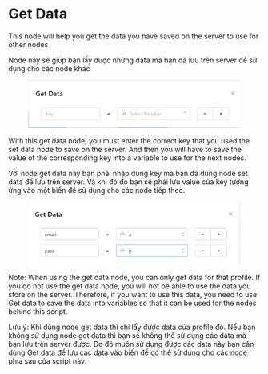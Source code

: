 # Get Data

This node will help you get the data you have saved on the server to use for other nodes

Node này sẽ giúp bạn lấy được những data mà bạn đã lưu trên server để sử dụng cho các node khác

<figure><img src="../../.gitbook/assets/Get data.jpg" alt=""><figcaption></figcaption></figure>

With this get data node, you must enter the correct key that you used the set data node to save on the server. And then you will have to save the value of the corresponding key into a variable to use for the next nodes.

Với node get data này bạn phải nhập đúng key mà bạn đã dùng node set data để lưu trên server. Và khi đó đó bạn sẽ phải lưu value của key tương ứng vào một biến để sử dụng cho các node tiếp theo.&#x20;

<figure><img src="../../.gitbook/assets/image (1) (1) (1) (1) (1) (1) (1) (1) (1) (1) (1) (1) (1) (1) (1) (1) (1) (1) (1) (1) (1) (1) (1) (1) (1) (1) (1) (1) (1).png" alt=""><figcaption></figcaption></figure>

Note: When using the get data node, you can only get data for that profile. If you do not use the get data node, you will not be able to use the data you store on the server. Therefore, if you want to use this data, you need to use Get data to save the data into variables so that it can be used for the nodes behind this script.

Lưu ý: Khi dùng node get data thì chỉ lấy được data của profile đó. Nếu bạn không sử dụng node get data thì bạn sẽ không thể sử dụng các data mà bạn lưu trên server được. Do đó muốn sử dụng được các data này bạn cần dùng Get data để lưu các data vào biến để có thể sử dụng cho các node phía sau của script này.
